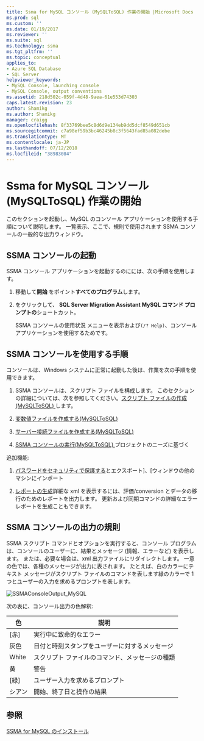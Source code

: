 ```yaml
---
title: Ssma for MySQL コンソール (MySQLToSQL) 作業の開始 |Microsoft Docs
ms.prod: sql
ms.custom: ''
ms.date: 01/19/2017
ms.reviewer: ''
ms.suite: sql
ms.technology: ssma
ms.tgt_pltfrm: ''
ms.topic: conceptual
applies_to:
- Azure SQL Database
- SQL Server
helpviewer_keywords:
- MySQL Console, launching console
- MySQL Console, output conventions
ms.assetid: 218d502c-059f-4d48-9aea-61e553d74303
caps.latest.revision: 23
author: Shamikg
ms.author: Shamikg
manager: craigg
ms.openlocfilehash: 8f33769bee5c8d6d9e134eb9dd5dcf8549d651cb
ms.sourcegitcommit: c7a98ef59b3bc46245b8c3f5643fad85a082debe
ms.translationtype: MT
ms.contentlocale: ja-JP
ms.lasthandoff: 07/12/2018
ms.locfileid: "38983084"
---
```

# <a name="getting-started-with-ssma-for-mysql-console-mysqltosql"></a>Ssma for MySQL コンソール (MySQLToSQL) 作業の開始
このセクションを起動し、MySQL のコンソール アプリケーションを使用する手順について説明します。 一覧表示、ここで、規則で使用されます SSMA コンソールの一般的な出力ウィンドウ。  
  
## <a name="launching-ssma-console"></a>SSMA コンソールの起動  
SSMA コンソール アプリケーションを起動するのにには、次の手順を使用します。  
  
1.  移動して**開始** をポイント**すべてのプログラム**します。  
  
2.  をクリックして、 **SQL Server Migration Assistant MySQL コマンド プロンプトの**ショートカット。  
  
    SSMA コンソールの使用状況 メニューを表示および`(/? Help)`、コンソール アプリケーションを使用するためです。  
  
## <a name="procedure-for-using-the-ssma-console"></a>SSMA コンソールを使用する手順  
コンソールは、Windows システムに正常に起動した後は、作業を次の手順を使用できます。  
  
1.  SSMA コンソールは、スクリプト ファイルを構成します。 このセクションの詳細については、次を参照してください。[スクリプト ファイルの作成&#40;MySQLToSQL&#41; ](../../ssma/mysql/creating-script-files-mysqltosql.md)します。  
  
2.  [変数値ファイルを作成する&#40;MySQLToSQL&#41;](../../ssma/mysql/creating-variable-value-files-mysqltosql.md)  
  
3.  [サーバー接続ファイルを作成する&#40;MySQLToSQL&#41;](../../ssma/mysql/creating-the-server-connection-files-mysqltosql.md)  
  
4.  [SSMA コンソールの実行&#40;MySQLToSQL&#41; ](../../ssma/mysql/executing-the-ssma-console-mysqltosql.md)プロジェクトのニーズに基づく  
  
追加機能:  
  
1.  [パスワードをセキュリティで保護する](http://msdn.microsoft.com/4ffbc587-ea3f-49ad-bc42-a654f672325e)とエクスポート]、[ウィンドウの他のマシンにインポート  
  
2.  [レポートの生成](http://msdn.microsoft.com/1c0202e8-546d-4cb3-a37f-1d2e35d53839)詳細な xml を表示するには、評価/conversion とデータの移行のためのレポートを出力します。 更新および同期コマンドの詳細なエラー レポートを生成こともできます。  
  
## <a name="ssma-console-output-conventions"></a>SSMA コンソールの出力の規則  
SSMA スクリプト コマンドとオプションを実行すると、コンソール プログラムは、コンソールのユーザーに、結果とメッセージ (情報、エラーなど) を表示します。 または、必要な場合は、xml 出力ファイルにリダイレクトします。 一意の色では、各種のメッセージが出力に表されます。 たとえば、白のカラーにテキスト メッセージがスクリプト ファイルのコマンドを表します緑のカラーで 1 つとユーザーの入力を求めるプロンプトを表します。  
  
![SSMAConsoleOutput_MySQL](../../ssma/mysql/media/ssmaconsoleoutput_mysql.jpg "SSMAConsoleOutput_MySQL")  
  
次の表に、コンソール出力の色解釈:  
  
|色|説明|  
|---------|---------------|  
|[赤]|実行中に致命的なエラー|  
|灰色|日付と時刻スタンプをユーザーに対するメッセージ|  
|White|スクリプト ファイルのコマンド、メッセージの種類|  
|黄|警告|  
|[緑]|ユーザー入力を求めるプロンプト|  
|シアン|開始、終了日と操作の結果|  
  
## <a name="see-also"></a>参照  
[SSMA for MySQL のインストール](http://msdn.microsoft.com/e89b45bd-59c1-4d23-8bd7-3dafc1947448)  
  
